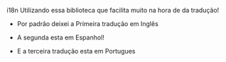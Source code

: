 i18n
Utilizando essa biblioteca que facilita muito na hora de da tradução!

* Por padrão deixei a Primeira tradução em Inglês



* A segunda esta em Espanhol!



* E a terceira tradução esta em Portugues


